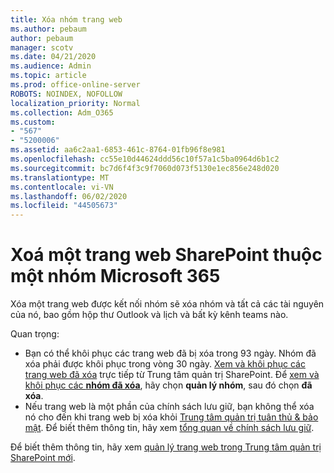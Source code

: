 ```yaml
---
title: Xóa nhóm trang web
ms.author: pebaum
author: pebaum
manager: scotv
ms.date: 04/21/2020
ms.audience: Admin
ms.topic: article
ms.prod: office-online-server
ROBOTS: NOINDEX, NOFOLLOW
localization_priority: Normal
ms.collection: Adm_O365
ms.custom:
- "567"
- "5200006"
ms.assetid: aa6c2aa1-6853-461c-8764-01fb96f8e981
ms.openlocfilehash: cc55e10d44624ddd56c10f57a1c5ba0964d6b1c2
ms.sourcegitcommit: bc7d6f4f3c9f7060d073f5130e1ec856e248d020
ms.translationtype: MT
ms.contentlocale: vi-VN
ms.lasthandoff: 06/02/2020
ms.locfileid: "44505673"
---
```

# <a name="delete-a-sharepoint-site-that-belongs-to-an-microsoft-365-group"></a>Xoá một trang web SharePoint thuộc một nhóm Microsoft 365

Xóa một trang web được kết nối nhóm sẽ xóa nhóm và tất cả các tài nguyên của nó, bao gồm hộp thư Outlook và lịch và bất kỳ kênh teams nào.
  
Quan trọng:

- Bạn có thể khôi phục các trang web đã bị xóa trong 93 ngày. Nhóm đã xóa phải được khôi phục trong vòng 30 ngày. [Xem và khôi phục các trang web đã xóa](https://admin.microsoft.com/sharepoint?page=recyclebin&modern=true) trực tiếp từ Trung tâm quản trị SharePoint. Để [xem và khôi phục các **nhóm đã xóa**](https://outlook.office.com/people/group/deleted), hãy chọn **quản lý nhóm**, sau đó chọn **đã xóa**.
- Nếu trang web là một phần của chính sách lưu giữ, bạn không thể xóa nó cho đến khi trang web bị xóa khỏi [Trung tâm quản trị tuân thủ & bảo mật](https://protection.office.com/?rfr=AdminCenter#/retention). Để biết thêm thông tin, hãy xem [tổng quan về chính sách lưu giữ](https://docs.microsoft.com/microsoft-365/compliance/retention-policies).
  
Để biết thêm thông tin, hãy xem [quản lý trang web trong Trung tâm quản trị SharePoint mới](https://docs.microsoft.com/sharepoint/manage-sites-in-new-admin-center).

